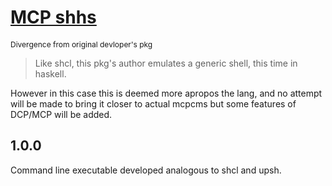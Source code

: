 # [MCP shhs](https://eg.meansofproduction.biz/eg/index.php/MCP-CMS)
<span style="font-size: 12px">Divergence from original devloper's pkg</span>

> Like shcl, this pkg's author emulates a generic shell, this time in haskell.

However in this case this is deemed more apropos the lang, and no attempt will be
made to bring it closer to actual mcpcms but some features of DCP/MCP will be 
added.  


## 1.0.0
   
 Command line executable developed analogous to shcl and upsh.


